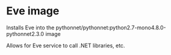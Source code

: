 # Eve image
Installs Eve into the pythonnet/pythonnet:python2.7-mono4.8.0-pythonnet2.3.0 image

Allows for Eve service to call .NET libraries, etc.
